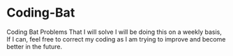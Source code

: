 # Coding-Bat
 Coding Bat Problems That I will solve
 I will be doing this on a weekly basis, If I can, feel free to correct my coding 
 as I am trying to improve and become better in the future.

